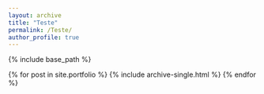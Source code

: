 ```yaml
---
layout: archive
title: "Teste"
permalink: /Teste/
author_profile: true
---
```


{% include base_path %}


{% for post in site.portfolio %}
  {% include archive-single.html %}
{% endfor %}

